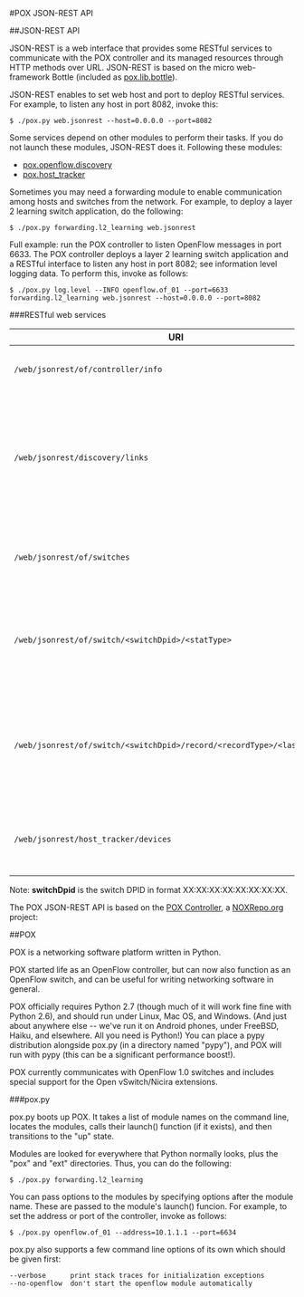 #POX JSON-REST API

##JSON-REST API

JSON-REST is a web interface that provides some RESTful services to communicate
with the POX controller and its managed resources through HTTP methods over
URL. JSON-REST is based on the micro web-framework Bottle (included as
[pox.lib.bottle](https://github.com/festradasolano/pox/blob/master/pox/lib/bottle.py)).

JSON-REST enables to set web host and port to deploy RESTful services. For
example, to listen any host in port 8082, invoke this:

    $ ./pox.py web.jsonrest --host=0.0.0.0 --port=8082

Some services depend on other modules to perform their tasks. If you do not
launch these modules, JSON-REST does it. Following these modules:
 - [pox.openflow.discovery](https://github.com/festradasolano/pox/blob/master/pox/openflow/discovery.py)
 - [pox.host_tracker](https://github.com/festradasolano/pox/blob/master/pox/host_tracker/__init__.py)

Sometimes you may need a forwarding module to enable communication among hosts
and switches from the network. For example, to deploy a layer 2 learning switch
application, do the following:

    $ ./pox.py forwarding.l2_learning web.jsonrest

Full example: run the POX controller to listen OpenFlow messages in port 6633.
The POX controller deploys a layer 2 learning switch application and a RESTful
interface to listen any host in port 8082; see information level logging data.
To perform this, invoke as follows:

    $ ./pox.py log.level --INFO openflow.of_01 --port=6633 forwarding.l2_learning web.jsonrest --host=0.0.0.0 --port=8082

###RESTful web services

|URI                                                                     |Method|Description|
|------------------------------------------------------------------------|------|-----------|
|`/web/jsonrest/of/controller/info`                                      |GET   |Returns information about the controller|
|`/web/jsonrest/discovery/links`                                         |GET   |Returns a list of all inter-switch discovered links (note that these are only for switches connected to the controller)|
|`/web/jsonrest/of/switches`                                             |GET   |Returns a list of all switches connected to the controller|
|`/web/jsonrest/of/switch/<switchDpid>/<statType>`                       |GET   |Returns per switch stats. **statType:** aggregate, desc, flows, ports, queues, tables|
|`/web/jsonrest/of/switch/<switchDpid>/record/<recordType>/<lastRecords>`|GET   |Returns per switch last recorded stats. **recordType:** aggports. **lastRecords:** number of last records to request|
|`/web/jsonrest/host_tracker/devices`                                    |GET   |Returns a list of all hosts tracked by the controller|

Note: **switchDpid** is the switch DPID in format XX:XX:XX:XX:XX:XX:XX:XX.

The POX JSON-REST API is based on the [POX Controller](https://github.com/noxrepo/pox),
a [NOXRepo.org](http://www.noxrepo.org/) project:

##POX

POX is a networking software platform written in Python.

POX started life as an OpenFlow controller, but can now also function
as an OpenFlow switch, and can be useful for writing networking software
in general.

POX officially requires Python 2.7 (though much of it will work fine
fine with Python 2.6), and should run under Linux, Mac OS, and Windows.
(And just about anywhere else -- we've run it on Android phones,
under FreeBSD, Haiku, and elsewhere.  All you need is Python!)
You can place a pypy distribution alongside pox.py (in a directory
named "pypy"), and POX will run with pypy (this can be a significant
performance boost!).

POX currently communicates with OpenFlow 1.0 switches and includes
special support for the Open vSwitch/Nicira extensions.

###pox.py

pox.py boots up POX. It takes a list of module names on the command line,
locates the modules, calls their launch() function (if it exists), and
then transitions to the "up" state.

Modules are looked for everywhere that Python normally looks, plus the
"pox" and "ext" directories.  Thus, you can do the following:

    $ ./pox.py forwarding.l2_learning

You can pass options to the modules by specifying options after the module
name.  These are passed to the module's launch() funcion.  For example,
to set the address or port of the controller, invoke as follows:

    $ ./pox.py openflow.of_01 --address=10.1.1.1 --port=6634

pox.py also supports a few command line options of its own which should
be given first:

    --verbose      print stack traces for initialization exceptions
    --no-openflow  don't start the openflow module automatically
